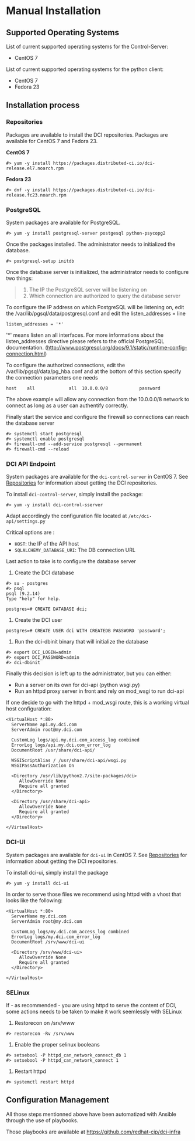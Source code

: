 # Manual Installation

## Supported Operating Systems

List of current supported operating systems for the Control-Server:

 * CentOS 7

List of current supported operating systems for the python client:

 * CentOS 7
 * Fedora 23

## Installation process

### Repositories

Packages are available to install the DCI repositories. Packages are available for CentOS 7 and Fedora 23.

**CentOS 7**

``` sourceCode
#> yum -y install https://packages.distributed-ci.io/dci-release.el7.noarch.rpm
```

**Fedora 23**

``` sourceCode
#> dnf -y install https://packages.distributed-ci.io/dci-release.fc23.noarch.rpm
```

### PostgreSQL

System packages are available for PostgreSQL.

``` sourceCode
#> yum -y install postgresql-server postgesql python-psycopg2
```

Once the packages installed. The administrator needs to initialized the database.

``` sourceCode
#> postgresql-setup initdb
```

Once the database server is initialized, the administrator needs to configure two things:

> 1.  The IP the PostgreSQL server will be listening on
> 2.  Which connection are authorized to query the database server

To configure the IP address on which PostgreSQL will be listening on, edit the /var/lib/pgsql/data/postgresql.conf and edit the listen\_addresses = line

``` sourceCode
listen_addresses = '*'
```

'\*' means listen an all interfaces. For more informations about the listen\_addresses directive please refers to the official PostgreSQL documentation. (<http://www.postgresql.org/docs/9.1/static/runtime-config-connection.html>)

To configure the authorized connections, edit the /var/lib/pgsql/data/pg\_hba.conf and at the bottom of this section specify the connection parameters one needs

``` sourceCode
host    all             all  10.0.0.0/8            password
```

The above example will allow any connection from the 10.0.0.0/8 network to connect as long as a user can authentify correctly.

Finally start the service and configure the firewall so connections can reach the database server

``` sourceCode
#> systemctl start postgresql
#> systemctl enable postgresql
#> firewall-cmd --add-service postgresql --permanent
#> firewall-cmd --reload
```

### DCI API Endpoint

System packages are available for the `dci-control-server` in CentOS 7. See [Repositories]() for information about getting the DCI repositories.

To install `dci-control-server`, simply install the package:

``` sourceCode
#> yum -y install dci-control-sserver
```

Adapt accordingly the configuration file located at `/etc/dci-api/settings.py`

Critical options are :

 * `HOST`: the IP of the API host
 * `SQLALCHEMY_DATABASE_URI`: The DB connection URL

Last action to take is to configure the database server

1.  Create the DCI database

``` sourceCode
#> su - postgres
#> psql
psql (9.2.14)
Type "help" for help.

postgres=# CREATE DATABASE dci;
```

1.  Create the DCI user

``` sourceCode
postgres=# CREATE USER dci WITH CREATEDB PASSWORD 'password';
```

1.  Run the dci-dbinit binary that will initialize the database

``` sourceCode
#> export DCI_LOGIN=admin
#> export DCI_PASSWORD=admin
#> dci-dbinit
```

Finally this decision is left up to the administrator, but you can either:

 * Run a server on its own for dci-api (python wsgi.py)
 * Run an httpd proxy server in front and rely on mod\_wsgi to run dci-api

If one decide to go with the httpd + mod\_wsgi route, this is a working virtual host configuration:

``` sourceCode
<VirtualHost *:80>
  ServerName api.my.dci.com
  ServerAdmin root@my.dci.com

  CustomLog logs/api.my.dci.com_access_log combined
  ErrorLog logs/api.my.dci.com_error_log
  DocumentRoot /usr/share/dci-api/

  WSGIScriptAlias / /usr/share/dci-api/wsgi.py
  WSGIPassAuthorization On

  <Directory /usr/lib/python2.7/site-packages/dci>
     AllowOverride None
     Require all granted
  </Directory>

  <Directory /usr/share/dci-api>
     AllowOverride None
     Require all granted
  </Directory>

</VirtualHost>
```

### DCI-UI

System packages are available for `dci-ui` in CentOS 7. See [Repositories]() for information about getting the DCI repositories.

To install dci-ui, simply install the package

``` sourceCode
#> yum -y install dci-ui
```

In order to serve those files we recommend using httpd with a vhost that looks like the following:

``` sourceCode
<VirtualHost *:80>
  ServerName my.dci.com
  ServerAdmin root@my.dci.com

  CustomLog logs/my.dci.com_access_log combined
  ErrorLog logs/my.dci.com_error_log
  DocumentRoot /srv/www/dci-ui

  <Directory /srv/www/dci-ui>
     AllowOverride None
     Require all granted
  </Directory>

</VirtualHost>
```

### SELinux

If - as recommended - you are using httpd to serve the content of DCI, some actions needs to be taken to make it work seemlessly with SELinux

1.  Restorecon on /srv/www

``` sourceCode
#> restorecon -Rv /srv/www
```

1.  Enable the proper selinux booleans

``` sourceCode
#> setsebool -P httpd_can_network_connect_db 1
#> setsebool -P httpd_can_network_connect 1
```

1.  Restart httpd

``` sourceCode
#> systemctl restart httpd
```

## Configuration Management

All those steps mentionned above have been automatized with Ansible through the use of playbooks.

Those playbooks are available at <https://github.com/redhat-cip/dci-infra>
